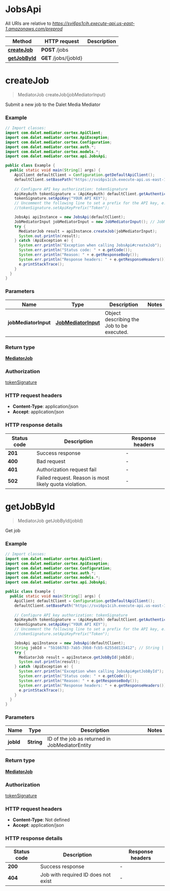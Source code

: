 # JobsApi

All URIs are relative to *https://svi6ps1cih.execute-api.us-east-1.amazonaws.com/preprod*

| Method | HTTP request | Description |
|------------- | ------------- | -------------|
| [**createJob**](JobsApi.md#createJob) | **POST** /jobs |  |
| [**getJobById**](JobsApi.md#getJobById) | **GET** /jobs/{jobId} |  |


<a id="createJob"></a>
# **createJob**
> MediatorJob createJob(jobMediatorInput)



Submit a new job to the Dalet Media Mediator

### Example
```java
// Import classes:
import com.dalet.mediator.cortex.ApiClient;
import com.dalet.mediator.cortex.ApiException;
import com.dalet.mediator.cortex.Configuration;
import com.dalet.mediator.cortex.auth.*;
import com.dalet.mediator.cortex.models.*;
import com.dalet.mediator.cortex.api.JobsApi;

public class Example {
  public static void main(String[] args) {
    ApiClient defaultClient = Configuration.getDefaultApiClient();
    defaultClient.setBasePath("https://svi6ps1cih.execute-api.us-east-1.amazonaws.com/preprod");
    
    // Configure API key authorization: tokenSignature
    ApiKeyAuth tokenSignature = (ApiKeyAuth) defaultClient.getAuthentication("tokenSignature");
    tokenSignature.setApiKey("YOUR API KEY");
    // Uncomment the following line to set a prefix for the API key, e.g. "Token" (defaults to null)
    //tokenSignature.setApiKeyPrefix("Token");

    JobsApi apiInstance = new JobsApi(defaultClient);
    JobMediatorInput jobMediatorInput = new JobMediatorInput(); // JobMediatorInput | Object describing the Job to be executed.
    try {
      MediatorJob result = apiInstance.createJob(jobMediatorInput);
      System.out.println(result);
    } catch (ApiException e) {
      System.err.println("Exception when calling JobsApi#createJob");
      System.err.println("Status code: " + e.getCode());
      System.err.println("Reason: " + e.getResponseBody());
      System.err.println("Response headers: " + e.getResponseHeaders());
      e.printStackTrace();
    }
  }
}
```

### Parameters

| Name | Type | Description  | Notes |
|------------- | ------------- | ------------- | -------------|
| **jobMediatorInput** | [**JobMediatorInput**](JobMediatorInput.md)| Object describing the Job to be executed. | |

### Return type

[**MediatorJob**](MediatorJob.md)

### Authorization

[tokenSignature](../README.md#tokenSignature)

### HTTP request headers

 - **Content-Type**: application/json
 - **Accept**: application/json

### HTTP response details
| Status code | Description | Response headers |
|-------------|-------------|------------------|
| **201** | Success response |  -  |
| **400** | Bad request |  -  |
| **401** | Authorization request fail |  -  |
| **502** | Failed request.  Reason is most likely quota violation. |  -  |

<a id="getJobById"></a>
# **getJobById**
> MediatorJob getJobById(jobId)



Get job

### Example
```java
// Import classes:
import com.dalet.mediator.cortex.ApiClient;
import com.dalet.mediator.cortex.ApiException;
import com.dalet.mediator.cortex.Configuration;
import com.dalet.mediator.cortex.auth.*;
import com.dalet.mediator.cortex.models.*;
import com.dalet.mediator.cortex.api.JobsApi;

public class Example {
  public static void main(String[] args) {
    ApiClient defaultClient = Configuration.getDefaultApiClient();
    defaultClient.setBasePath("https://svi6ps1cih.execute-api.us-east-1.amazonaws.com/preprod");
    
    // Configure API key authorization: tokenSignature
    ApiKeyAuth tokenSignature = (ApiKeyAuth) defaultClient.getAuthentication("tokenSignature");
    tokenSignature.setApiKey("YOUR API KEY");
    // Uncomment the following line to set a prefix for the API key, e.g. "Token" (defaults to null)
    //tokenSignature.setApiKeyPrefix("Token");

    JobsApi apiInstance = new JobsApi(defaultClient);
    String jobId = "5b166783-7ab5-39b8-fcb5-6255dd115412"; // String | ID of the job as returned in JobMediatorEntity
    try {
      MediatorJob result = apiInstance.getJobById(jobId);
      System.out.println(result);
    } catch (ApiException e) {
      System.err.println("Exception when calling JobsApi#getJobById");
      System.err.println("Status code: " + e.getCode());
      System.err.println("Reason: " + e.getResponseBody());
      System.err.println("Response headers: " + e.getResponseHeaders());
      e.printStackTrace();
    }
  }
}
```

### Parameters

| Name | Type | Description  | Notes |
|------------- | ------------- | ------------- | -------------|
| **jobId** | **String**| ID of the job as returned in JobMediatorEntity | |

### Return type

[**MediatorJob**](MediatorJob.md)

### Authorization

[tokenSignature](../README.md#tokenSignature)

### HTTP request headers

 - **Content-Type**: Not defined
 - **Accept**: application/json

### HTTP response details
| Status code | Description | Response headers |
|-------------|-------------|------------------|
| **200** | Success response |  -  |
| **404** | Job with required ID does not exist |  -  |

